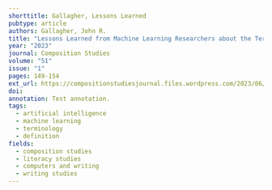 ```yaml
---
shorttitle: Gallagher, Lessons Learned
pubtype: article
authors: Gallagher, John R.
title: "Lessons Learned from Machine Learning Researchers about the Terms 'Artificial Intelligence' and 'Machine Learning'"
year: "2023"
journal: Composition Studies
volume: "51"
issue: "1"
pages: 149-154
ext_url: https://compositionstudiesjournal.files.wordpress.com/2023/06/gallagher.pdf
doi:
annotation: Test annotation.
tags:
  - artificial intelligence
  - machine learning
  - terminology
  - definition
fields:
  - composition studies
  - literacy studies
  - computers and writing
  - writing studies
---
```

